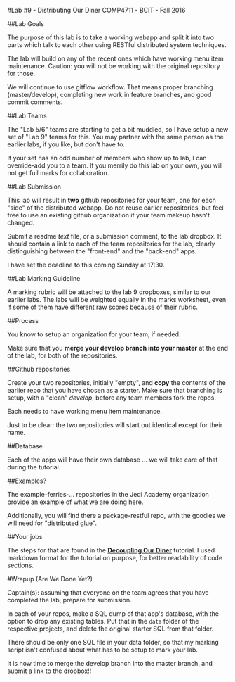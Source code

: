 #Lab #9 - Distributing Our Diner
COMP4711 - BCIT - Fall 2016

##Lab Goals

The purpose of this lab is to take a working webapp and split it into two
parts which talk to each other using RESTful distributed system techniques.

The lab will build on any of the recent ones which have working menu item maintenance.
Caution: you will not be working with the original repository for those.

We will continue to use gitflow workflow. That means proper branching (master/develop), 
completing new work in feature branches, and good commit comments.

##Lab Teams

The "Lab 5/6" teams are starting to get a bit muddled, so I have setup
a new set of "Lab 9" teams for this. You may partner with the
same person as the earlier labs, if you like, but don't have to.

If your set has an odd number of members who show up to lab, I can override-add
you to a team. If you merrily do this lab on your own, you will not get full 
marks for collaboration.

##Lab Submission

This lab will result in **two** github repositories for your team, one 
for each "side" of the distributed webapp. Do not reuse earlier repositories, but feel free to use an
existing github organization if your team makeup hasn't changed.

Submit a readme *text* file, or a submission comment, to the lab dropbox. 
It should contain a link to each of the team repositories for the lab,
clearly distinguishing between the "front-end" and the "back-end" apps.

I have set the deadline to this coming Sunday at 17:30.

##Lab Marking Guideline

A marking rubric will be attached to the lab 9 dropboxes, similar to our
earlier labs. The labs will be weighted equally in the marks worksheet,
even if some of them have different raw scores because of their rubric.

##Process

You know to setup an organization for your team, if needed.

Make sure that you **merge your develop branch into your master** at the end of the lab,
for both of the repositories.

##Github repositories

Create your two repositories, initially "empty", and **copy** the contents of the earlier
repo that you have chosen as a starter. Make sure that branching is setup,
with a "clean" *develop*, before any team members fork the repos.

Each needs to have working menu item maintenance.

Just to be clear: the two repositories will start out identical except for their name.

##Database

Each of the apps will have their own database ... we will take care of that during 
the tutorial.

##Examples?

The example-ferries-... repositories in the Jedi Academy organization provide
an example of what we are doing here.

Additionally, you will find there a package-restful repo, with the goodies we
will need for "distributed glue".

##Your jobs

The steps for that are found in the **[Decoupling Our Diner](/display/tutorial/tut-adv02)**
tutorial.
I used markdown format for the tutorial on purpose, for better readability of code sections.

#Wrapup (Are We Done Yet?)

<div class="alert alert-info">
Captain(s): assuming that everyone on the team agrees that
you have completed the lab, prepare for submission.

In each of your repos, make a SQL dump of that app's database, with the option to drop any existing
tables. Put that in the <code>data</code> folder of the respective projects, 
and delete the original starter SQL from that folder.

There should be only one SQL file in your data folder,
so that my marking script isn't confused about what has to be
setup to mark your lab.

It is now time
to merge the develop branch into the master branch,
and submit a link to the dropbox!!
</div>

